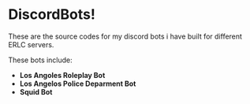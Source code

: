 # DiscordBots!

These are the source codes for my discord bots i have built for different ERLC servers.

These bots include:

- **Los Angoles Roleplay Bot**
- **Los Angelos Police Deparment Bot**
- **Squid Bot**



